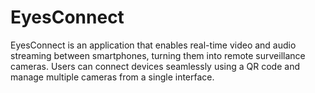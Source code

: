 # EyesConnect
EyesConnect is an application that enables real-time video and audio streaming between smartphones, turning them into remote surveillance cameras. Users can connect devices seamlessly using a QR code and manage multiple cameras from a single interface. 
